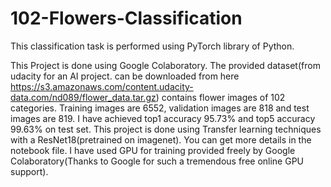 # 102-Flowers-Classification
This classification task is performed using PyTorch library of Python.

This Project is done using Google Colaboratory. 
The provided dataset(from udacity for an AI project. can be downloaded from here https://s3.amazonaws.com/content.udacity-data.com/nd089/flower_data.tar.gz) contains flower images of 102 categories. Training images are 6552, validation images are 818 and test images are 819. I have achieved top1 accuracy 95.73% and top5 accuracy 99.63% on test set. 
This project is done using Transfer learning techniques with a ResNet18(pretrained on imagenet).
You can get more details in the notebook file.
I have used GPU for training provided freely by Google Colaboratory(Thanks to Google for such a tremendous free online GPU support).

